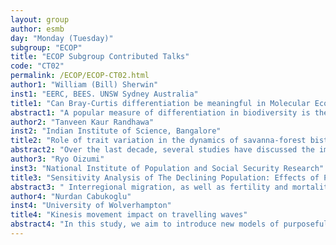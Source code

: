 ```yaml
---
layout: group
author: esmb
day: "Monday (Tuesday)"
subgroup: "ECOP"
title: "ECOP Subgroup Contributed Talks"
code: "CT02"
permalink: /ECOP/ECOP-CT02.html
author1: "William (Bill) Sherwin"
inst1: "EERC, BEES. UNSW Sydney Australia"
title1: "Can Bray-Curtis differentiation be meaningful in Molecular Ecology?"
abstract1: "A popular measure of differentiation in biodiversity is the Bray Curtis index of dissimilarity.  It has recently also been proposed for use in molecular ecology.  However, this measure currently cannot be predicted under specified conditions of population size, dispersal and speciation or mutation.  Here I show forecasts for Bray-Curtis for two-variant systems such as single-nucleotide polymorphisms (SNPs) (or two species ecosystems).  These are derived from well-known equations for population genetics, and shown to be appropriate by simulation.  Thus, Bray-Curtis can now be used for assessment of differentiation, in order to understand natural or artificial processes, in addition to other measures such as Morisita-Horn/D_EST, G_ST and Shannon Mutual Information/Shannon Differentiation."
author2: "Tanveen Kaur Randhawa"
inst2: "Indian Institute of Science, Bangalore"
title2: "Role of trait variation in the dynamics of savanna-forest bistable system"
abstract2: "Over the last decade, several studies have discussed the importance of individual and trait variation in natural populations. However, trait variations are typically ignored in many theoretical studies of population dynamics, including those of bistable systems. In this talk, I present an analysis of a mean-field model of savanna-forest bistable dynamics -- modified from Staver and Levin, 2012, Am Nat to incorporate trait variation. Model parameters usually depend on trait values and distribution and are coupled to the state-variable in two ways: (i) as a coefficient to a state-variable or (ii) as a nonlinear function in which the trait variable and the state-variable cannot be separated as a product. Our model predicts that, in the first case, trait variation does not qualitatively affect the dynamics of the system, whereas, in the second case, it may change the dynamics. Within our model, we show that trait variation in the parameter sapling-to-adult recruitment rate affects bistability. We find that an increase in this trait variation shrinks the bistability region, or conversely, low trait variation allows the coexistence of the two stable states. Thus, we argue trait variation has important implications for the stability of ecosystems."
author3: "Ryo Oizumi"
inst3: "National Institute of Population and Social Security Research"
title3: "Sensitivity Analysis of The Declining Population: Effects of Prefecture Specific Fertility and Interregional Migration"
abstract3: " Interregional migration, as well as fertility and mortality, are essential ingredients of population dynamics. The general Leslie matrix is an essential tool in expressing a multi-regional population model and has been studied in demography since the 1970s. On the other hand, to study each eﬀect of matrix entries on the eigenvalue, sensitivity analysis has also developed in ecology since the same age. Those two methodologies associate with each other via the eigensystem of the matrix model. This study reconstructs the eigensystem in the general Leslie matrix model from the perspective of the statistics for interregional migration pathways over a generation. Using this reconstructed eigensystem, we provide the sensitivity analysis consisting of the statistics of the interregional pathways. As an application of our framework, we use the latest data in Japan's declining birthrate for more than 40 years and clarify the interregional migration and the regional fertility rate that most inﬂuence population decline."
author4: "Nurdan Cabukoglu"
inst4: "University of Wolverhampton"
title4: "Kinesis movement impact on travelling waves"
abstract4: "In this study, we aim to introduce new models of purposeful kinesis with diffusion coefficient dependent on fitness. New models include one additional parameter, intensity of kinesis, and may be considered as the minimal models of purposeful kinesis. It is demonstrated how kinesis could be beneficial for assimilation of patches of food or periodic fluctuations. Nevertheless, kinesis is not always beneficial in the long-term and spatially global perspective: for example, for species with the Allee effect it can delay invasion and spreading. We will also present the impact of purposeful kinesis on travelling waves. Both monotonic and non-monotonic (Allee effect) dependence of the reproduction coefficient on the population density will be presented. The possible benefits of the purposeful kinesis are demonstrated: with the higher diffusion, while the population without kinesis ends up with extinction, with kinesis stays alive and has the travelling wave behaviour. While the kinesis of the prey population is decreasing, the wave amplitude gets smaller. On the other hand, for the lower kinesis of predators, they have a sharp increase."
---
```

